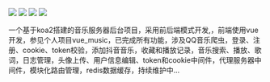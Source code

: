 
![](https://raw.githubusercontent.com/wuyuanwuhui99/vue_music/main/music.jpg)
![](https://raw.githubusercontent.com/wuyuanwuhui99/vue_music/main/music_01.jpg)
![](https://raw.githubusercontent.com/wuyuanwuhui99/vue_music/main/music_02.jpg)
![](https://raw.githubusercontent.com/wuyuanwuhui99/vue_music/main/music_03.jpg)


一个基于koa2搭建的音乐服务器后台项目，采用前后端模式开发,，前端使用vue开发，参见个人项目vue_music，已完成所有功能，涉及QQ音乐爬虫，登录、注册、cookie、token校验，添加抖音音乐，收藏和播放记录，音乐搜索、播放、歌词，日志管理，头像上传、用户信息编辑、token和cookie中间件，代理服务器中间件，模块化路由管理，redis数据缓存，持续维护中...
